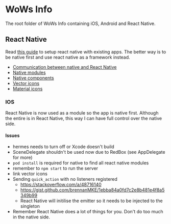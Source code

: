 # WoWs Info

The root folder of WoWs Info containing iOS, Android and React Native.

## React Native

Read [this guide](https://reactnative.dev/docs/integration-with-existing-apps) to setup react native with existing apps. The better way is to be native first and use react native as a framework instead.

- [Communication between native and React Native](https://reactnative.dev/docs/communication-ios)
- [Native modules](https://reactnative.dev/docs/native-modules-intro)
- [Native components](https://reactnative.dev/docs/native-components-android)
- [Vector icons](https://oblador.github.io/react-native-vector-icons/)
- [Material icons](https://materialdesignicons.com/)

### IOS

React Native is now used as a module so the app is native first. Although the entire is in React Native, this way I can have full control over the native side.

#### Issues

- hermes needs to turn off or Xcode doesn't build
- SceneDelegate shouldn't be used now due to RedBox (see AppDelegate for more)
- `pod install` is required for native to find all react native modules
- remember to `npm start` to run the server
- link vector icons
- Sending `quick_action` with no listeners registered
  - https://stackoverflow.com/a/48716140
  - https://gist.github.com/brennanMKE/1ebba84a0fd7c2e8b481e4f8a5349b99
  - React Native will initilise the emitter so it needs to be injected to the singleton
- Remember React Native does a lot of things for you. Don't do too much in the native side.
